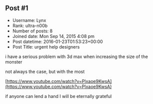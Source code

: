 ## Post #1
- Username: Lynx
- Rank: ultra-n00b
- Number of posts: 8
- Joined date: Mon Sep 14, 2015 4:08 pm
- Post datetime: 2016-01-23T01:53:23+00:00
- Post Title: urgent help designers

i have a serious problem with 3d max when increasing the size of the monster

not always the case, but with the most

[https://www.youtube.com/watch?v=Plxaoe9KwsA](https://www.youtube.com/watch?v=Plxaoe9KwsA)

if anyone can lend a hand I will be eternally grateful
